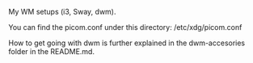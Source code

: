 My WM setups (i3, Sway, dwm). 


You can find the picom.conf under this directory: /etc/xdg/picom.conf


How to get going with dwm is further explained in the dwm-accesories folder in the README.md.
